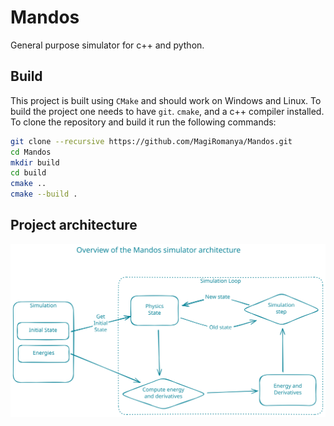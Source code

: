 # Mandos
General purpose simulator for c++ and python.

## Build

This project is built using `CMake` and should work on Windows and Linux. To build the project one needs to have `git`. `cmake`, and a c++ compiler installed. To clone the repository and build it run the following commands:
```sh
git clone --recursive https://github.com/MagiRomanya/Mandos.git
cd Mandos
mkdir build
cd build
cmake ..
cmake --build .
```

## Project architecture
![](./resources/mandos.svg "A simplified high level overview of the Mandos simulator and how it is structured.")
